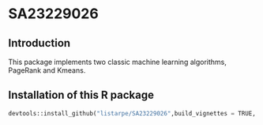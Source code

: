 # SA23229026

## Introduction
This package implements two classic machine learning algorithms, PageRank and Kmeans.

## Installation of this R package
```python
devtools::install_github("listarpe/SA23229026",build_vignettes = TRUE, force=T)
```